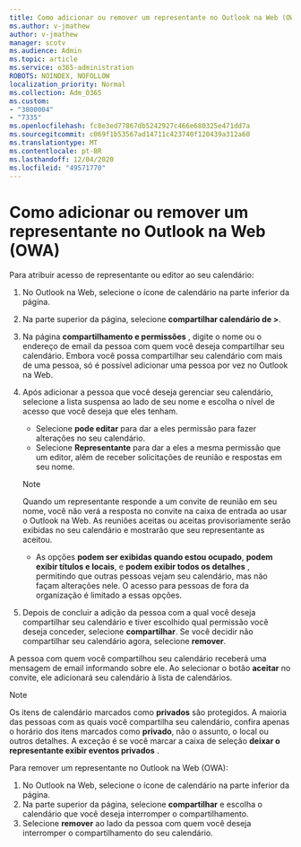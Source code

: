 ```yaml
---
title: Como adicionar ou remover um representante no Outlook na Web (OWA)
ms.author: v-jmathew
author: v-jmathew
manager: scotv
ms.audience: Admin
ms.topic: article
ms.service: o365-administration
ROBOTS: NOINDEX, NOFOLLOW
localization_priority: Normal
ms.collection: Adm_O365
ms.custom:
- "3800004"
- "7335"
ms.openlocfilehash: fc8e3ed77867db5242927c466e680325e471dd7a
ms.sourcegitcommit: c069f1b53567ad14711c423740f120439a312a60
ms.translationtype: MT
ms.contentlocale: pt-BR
ms.lasthandoff: 12/04/2020
ms.locfileid: "49571770"
---
```

# <a name="how-to-add-or-remove-a-delegate-in-outlook-on-the-web-owa"></a>Como adicionar ou remover um representante no Outlook na Web (OWA)

Para atribuir acesso de representante ou editor ao seu calendário:

1. No Outlook na Web, selecione o ícone de calendário na parte inferior da página.
2. Na parte superior da página, selecione **compartilhar calendário de >**.
3. Na página **compartilhamento e permissões** , digite o nome ou o endereço de email da pessoa com quem você deseja compartilhar seu calendário. Embora você possa compartilhar seu calendário com mais de uma pessoa, só é possível adicionar uma pessoa por vez no Outlook na Web.
4. Após adicionar a pessoa que você deseja gerenciar seu calendário, selecione a lista suspensa ao lado de seu nome e escolha o nível de acesso que você deseja que eles tenham.

    - Selecione **pode editar** para dar a eles permissão para fazer alterações no seu calendário.
    - Selecione **Representante** para dar a eles a mesma permissão que um editor, além de receber solicitações de reunião e respostas em seu nome.
    > [!NOTE]
    > Quando um representante responde a um convite de reunião em seu nome, você não verá a resposta no convite na caixa de entrada ao usar o Outlook na Web. As reuniões aceitas ou aceitas provisoriamente serão exibidas no seu calendário e mostrarão que seu representante as aceitou.
    - As opções **podem ser exibidas quando estou ocupado**, **podem exibir títulos e locais**, e **podem exibir todos os detalhes** , permitindo que outras pessoas vejam seu calendário, mas não façam alterações nele. O acesso para pessoas de fora da organização é limitado a essas opções.

5. Depois de concluir a adição da pessoa com a qual você deseja compartilhar seu calendário e tiver escolhido qual permissão você deseja conceder, selecione **compartilhar**. Se você decidir não compartilhar seu calendário agora, selecione **remover**.

A pessoa com quem você compartilhou seu calendário receberá uma mensagem de email informando sobre ele. Ao selecionar o botão **aceitar** no convite, ele adicionará seu calendário à lista de calendários.

> [!NOTE]
> Os itens de calendário marcados como **privados** são protegidos. A maioria das pessoas com as quais você compartilha seu calendário, confira apenas o horário dos itens marcados como **privado**, não o assunto, o local ou outros detalhes. A exceção é se você marcar a caixa de seleção **deixar o representante exibir eventos privados** .

Para remover um representante no Outlook na Web (OWA):

1. No Outlook na Web, selecione o ícone de calendário na parte inferior da página.
2. Na parte superior da página, selecione **compartilhar** e escolha o calendário que você deseja interromper o compartilhamento.
3. Selecione **remover** ao lado da pessoa com quem você deseja interromper o compartilhamento do seu calendário.
